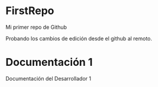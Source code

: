# FirstRepo
Mi primer repo de Github

Probando los cambios de edición desde el github al remoto.

# Documentación 1 <Dev1>
Documentación del Desarrollador 1